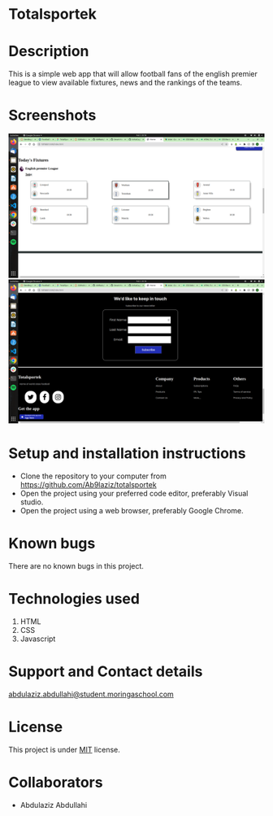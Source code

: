 # Totalsportek

# Description
This is a simple web app that will allow football fans of the english premier league to view available fixtures, news and the rankings of the teams.
# Screenshots

![Screenshot1](https://github.com/Ab9laziz/totalsportek/blob/master/assets/images/screenshot1.png)
![screenshot2](https://github.com/Ab9laziz/totalsportek/blob/master/assets/images/screenshot2.png)

# Setup and installation instructions
- Clone the repository to your computer from https://github.com/Ab9laziz/totalsportek
- Open the project using your preferred code editor, preferably Visual studio.
- Open the project using a web browser, preferably Google Chrome.

# Known bugs
There are no known bugs in this project.

# Technologies used
1. HTML
2. CSS
3. Javascript

# Support and Contact details
abdulaziz.abdullahi@student.moringaschool.com

# License
This project is under [MIT](https://github.com/Ab9laziz/totalsportek/blob/master/licence) license.

# Collaborators
- Abdulaziz Abdullahi
